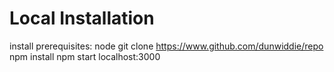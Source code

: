 # Local Installation

install prerequisites: node
git clone https://www.github.com/dunwiddie/repo
npm install
npm start
localhost:3000